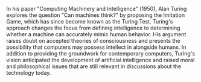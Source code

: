 In his paper "Computing Machinery and Intelligence" (1950), Alan Turing explores the question "Can machines think?" by proposing the Imitation Game, which has since become known as the Turing Test. Turing's approach changes the focus from defining intelligence to determining whether a machine can accurately mimic human behavior. His argument raises doubt on accepted theories of consciousness and presents the possibility that computers may possess intellect in alongside humans. In addition to providing the groundwork for contemporary computers, Turing's vision anticipated the development of artificial intelligence and raised moral and philosophical issues that are still relevant in discussions about the technology today.
